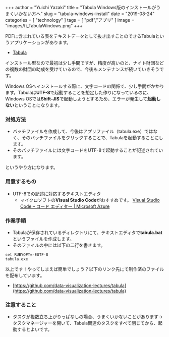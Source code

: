 +++
author = "Yuichi Yazaki"
title = "Tabula Windows版のインストールがうまくいかない方へ"
slug = "tabula-windows-install"
date = "2019-08-24"
categories = [
    "technology"
]
tags = [
    "pdf","アプリ"
]
image = "images/fi_TabulaWindows.png"
+++

PDFに含まれている表をテキストデータとして抜き出すことのできるTabulaというアプリケーションがあります。

- [Tabula](https://tabula.technology/)

インストール型なので最初は少し手間ですが、精度が高いのと、ナイト財団などの複数の財団の助成を受けているので、今後もメンテナンスが続いていきそうです。

Windows OSへインストールする際に、文字コードの関係で、少し手間がかかります。Tabulaは**UTF-8**で起動することを想定した作りになっているのに、Windows OSでは**Shift-JIS**で起動しようとするため、エラーが発生して**起動しない**ということになります。

### 対処方法

- バッチファイルを作成して、今後はアプリファイル（tabula.exe）ではなく、そのバッチファイルをクリックすることで、Tabulaを起動することにします。
- そのバッチファイルには文字コードをUTF-8で起動することが記述されています。

というやり方になります。

### 用意するもの

- UTF-8での記述に対応するテキストエディタ
    - マイクロソフトの**Visual Studio Code**がおすすめです。 [Visual Studio Code – コード エディター | Microsoft Azure](https://azure.microsoft.com/ja-jp/products/visual-studio-code/)

### 作業手順

- Tabulaが保存されているディレクトリにて、テキストエディタで**tabula.bat**というファイルを作成します。
- そのファイルの中には以下の二行を書きます。

```
set RUBYOPT=-EUTF-8
tabula.exe
```

以上です！やってしまえば簡単でしょう？以下のリンク先にて制作済のファイルを配布しています。

- [https://github.com/data-visualization-lectures/tabula](https://github.com/data-visualization-lectures/tabula)

### 注意すること

- タスクが複数立ち上がりっぱなしの場合、うまくいかないことがあります→タスクマネージャーを開いて、Tabula関連のタスクをすべて閉じてから、起動するとよいです。
